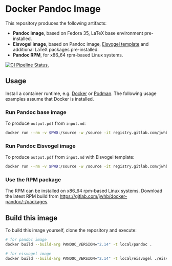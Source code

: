 Docker Pandoc Image
===================


This repository produces the following artifacts:

* **Pandoc image**, based on Fedora 35, LaTeX base environment pre-installed.
* **Eisvogel image**, based on Pandoc image, [Eisvogel template](https://github.com/Wandmalfarbe/pandoc-latex-template) and additional LaTeX packages pre-installed.
* **Pandoc RPM**, for x86\_64 rpm-based Linux systems.

[![CI Pipeline Status.](https://gitlab.com/jwhb/docker-pandoc/badges/main/pipeline.svg)](https://gitlab.com/jwhb/docker-pandoc/-/commits/main)

Usage
-----

Install a container runtime, e.g. [Docker](https://www.docker.com/products/docker-desktop) or [Podman](https://podman.io/).
The following usage examples assume that Docker is installed.

### Run Pandoc base image
To produce `output.pdf` from `input.md`:
```bash
docker run --rm -v $PWD:/source -w /source -it registry.gitlab.com/jwhb/docker-pandoc:latest pandoc input.md -o output.pdf
```

### Run Pandoc Eisvogel image
To produce `output.pdf` from `input.md` with Eisvogel template:
```bash
docker run --rm -v $PWD:/source -w /source -it registry.gitlab.com/jwhb/docker-pandoc:eisvogel pandoc --template=eisvogel input.md -o output.pdf
```

### Use the RPM package
The RPM can be installed on x86\_64 rpm-based Linux systems.
Download the latest RPM build from https://gitlab.com/jwhb/docker-pandoc/-/packages.

Build this image
----------------

To build this image yourself, clone the repository and execute:
```bash
# for pandoc image
docker build --build-arg PANDOC_VERSION="2.14" -t local/pandoc .

# for eisvogel image
docker build --build-arg PANDOC_VERSION="2.14" -t local/eisvogel ./eisvogel
```

